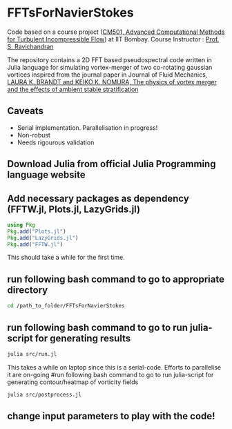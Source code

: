 # FFTsForNavierStokes
Code based on a course project ([CM501, Advanced Computational Methods 
for 
Turbulent Incompressible Flow](https://sites.google.com/view/iitb-sravichandran/teaching/cm501)) at IIT Bombay. Course Instructor : [Prof. S. Ravichandran](https://www.climate.iitb.ac.in/en/employee-profile/prof-s-ravichandran)

The repository contains a 2D FFT based pseudospectral code written in Julia language for simulating vortex-merger of two co-rotating gaussian vortices inspired from the journal paper in 
Journal of Fluid Mechanics, [LAURA K. BRANDT and KEIKO K. NOMURA, The physics of vortex merger and the effects of ambient stable stratification](https://www.cambridge.org/core/journals/journal-of-fluid-mechanics/article/physics-of-vortex-merger-and-the-effects-of-ambient-stable-stratification/E4355A389F2F13798B7290A5B50C2A15)
## Caveats
- Serial implementation. Parallelisation in progress!
- Non-robust
- Needs rigourous validation

## Download Julia from official Julia Programming language website

## Add necessary packages as dependency (FFTW.jl, Plots.jl, LazyGrids.jl)
```julia
using Pkg
Pkg.add("Plots.jl")
Pkg.add("LazyGrids.jl")
Pkg.add("FFTW.jl")
```
This should take a while for the first time.

## run following bash command to go to appropriate directory
```bash
cd /path_to_folder/FFTsForNavierStokes
```
## run following bash command to go to run julia-script for generating results
```bash
julia src/run.jl
```
This takes a while on laptop since this is a serial-code. Efforts to parallelise it are on-going
#run following bash command to go to run julia-script for generating contour/heatmap of vorticity fields
```bash
julia src/postprocess.jl
```


## change input parameters to play with the code!
